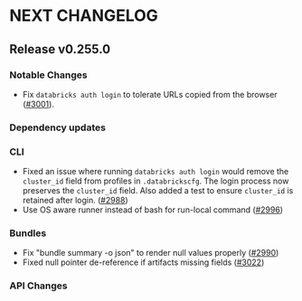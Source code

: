 # NEXT CHANGELOG

## Release v0.255.0

### Notable Changes

* Fix `databricks auth login` to tolerate URLs copied from the browser ([#3001](https://github.com/databricks/cli/pull/3001)).

### Dependency updates

### CLI
* Fixed an issue where running `databricks auth login` would remove the `cluster_id` field from profiles in `.databrickscfg`. The login process now preserves the `cluster_id` field. Also added a test to ensure `cluster_id` is retained after login. ([#2988](https://github.com/databricks/cli/pull/2988))
* Use OS aware runner instead of bash for run-local command ([#2996](https://github.com/databricks/cli/pull/2996))

### Bundles
* Fix "bundle summary -o json" to render null values properly ([#2990](https://github.com/databricks/cli/pull/2990))
* Fixed null pointer de-reference if artifacts missing fields ([#3022](https://github.com/databricks/cli/pull/3022))

### API Changes
